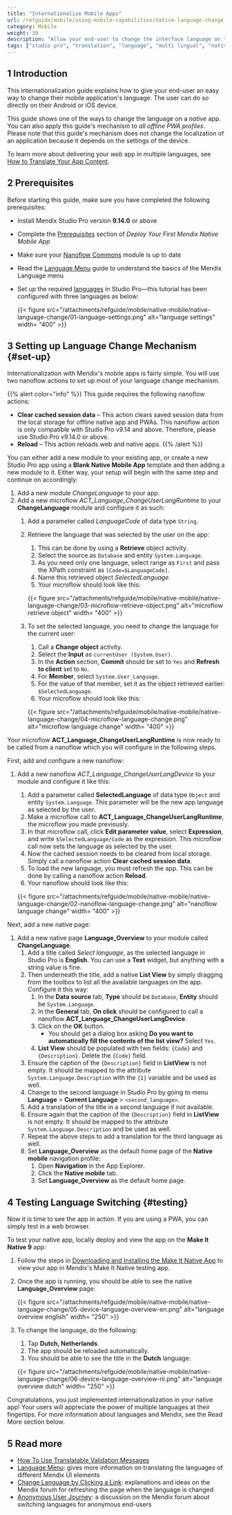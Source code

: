 ```yaml
---
title: "Internationalize Mobile Apps"
url: /refguide/mobile/using-mobile-capabilities/native-language-change
category: Mobile
weight: 30
description: "Allow your end-user to change the interface language on their mobile device within a Mendix mobile app."
tags: ["studio pro", "translation", "language", "multi lingual", "native", "translatable text", "mobile", "pwa"]
---
```



## 1 Introduction

This internationalization guide explains how to give your end-user an easy way to change their mobile application's language. The user can do so directly on their Android or iOS device. 

This guide shows one of the ways to change the language on a *native* app. You can also apply this guide's mechanism to *all offline PWA profiles*. Please note that this guide's mechanism does not change the localization of an application because it depends on the settings of the device.

To learn more about delivering your *web* app in multiple languages, see [How to Translate Your App Content](/howto/collaboration-requirements-management/translate-your-app-content/).

## 2 Prerequisites

Before starting this guide, make sure you have completed the following prerequisites:

* Install Mendix Studio Pro version **9.14.0** or above
* Complete the [Prerequisites](/refguide/mobile/distributing-mobile-apps/building-native-apps/deploying-native-app/#prerequisites) section of *Deploy Your First Mendix Native Mobile App*
* Make sure your [Nanoflow Commons](/appstore/modules/nanoflow-commons/) module is up to date
* Read the [Language Menu](/refguide/translatable-texts/) guide to understand the basics of the Mendix Language menu
* Set up the required [languages](/refguide/language-settings/) in Studio Pro—this tutorial has been configured with three languages as below:

	{{< figure src="/attachments/refguide/mobile/native-mobile/native-language-change/01-language-settings.png" alt="language settings"  width= "400" >}}

## 3 Setting up Language Change Mechanism {#set-up}

Internationalization with Mendix's mobile apps is fairly simple. You will use two nanoflow actions to set up most of your language change mechanism.

{{% alert color="info" %}}
This guide requires the following nanoflow actions: 

* **Clear cached session data** – This action clears saved session data from the local storage for offline native app and PWAs. This nanoflow action is only compatible with Studio Pro v9.14 and above. Therefore, please use Studio Pro v9.14.0 or above.
* **Reload** – This action reloads web and native apps.
{{% /alert %}}

You can either add a new module to your existing app, or create a new Studio Pro app using a **Blank Native Mobile App** template and then adding a new module to it. Either way, your setup will begin with the same step and continue on accordingly:

1. Add a new module *ChangeLanguage* to your app.
1. Add a new microflow *ACT_Language_ChangeUserLangRuntime* to your **ChangeLanguage** module and configure it as such:
	1. Add a parameter called *LanguageCode* of data type `String`.
	1. Retrieve the language that was selected by the user on the app:
		1. This can be done by using a **Retrieve** object activity.
		1. Select the source as `Database` and entity `System.Language`.
		1. As you need only one language, select range as `First` and pass the XPath constraint as `[Code=$LanguageCode]`.
		1. Name this retrieved object *SelectedLanguage*.
		1. Your microflow should look like this:

		{{< figure src="/attachments/refguide/mobile/native-mobile/native-language-change/03-microflow-retrieve-object.png"  alt="microflow retrieve object" width= "400" >}}

	1. To set the selected language, you need to change the language for the current user: 
		1. Call a **Change object** activity.
		1. Select the **Input** as `currentUser (System.User)`. 
		1. In the **Action** section, **Commit** should be set to `Yes` and **Refresh to client** set to `No`. 
		1. For **Member**, select `System.User_Language`.
		1. For the value of that member, set it as the object retrieved earlier: `$SelectedLanguage`.
		1. Your microflow should look like this:
	
		{{< figure src="/attachments/refguide/mobile/native-mobile/native-language-change/04-microflow-language-change.png"  alt="microflow language change"  width= "400" >}}

Your microflow **ACT_Language_ChangeUserLangRuntime** is now ready to be called from a nanoflow which you will configure in the following steps.

First, add and configure a new nanoflow:

1.  Add a new nanoflow *ACT_Language_ChangeUserLangDevice* to your module and configure it like this:
	1. Add a parameter called **SelectedLanguage** of data type `Object` and entity `System.Language`. This parameter will be the new app language as selected by the user.
	1. Make a microflow call to **ACT_Language_ChangeUserLangRuntime**, the microflow you made previously.
	1. In that microflow call, click **Edit parameter value**, select **Expression**, and write `$SelectedLanguage/Code` as the expression. This microflow call now sets the language as selected by the user.
	1. Now the cached session needs to be cleared from local storage. Simply call a nanoflow action **Clear cached session data**.
	1. To load the new language, you must refresh the app. This can be done by calling a nanoflow action **Reload**.
	1. Your nanoflow should look like this:

	{{< figure src="/attachments/refguide/mobile/native-mobile/native-language-change/02-nanoflow-language-change.png"  alt="nanoflow language change" width= "400" >}}

Next, add a new native page:

1.  Add a new native page **Language_Overview** to your module called **ChangeLanguage**.
	1. Add a title called *Select language*, as the selected language in Studio Pro is **English**. You can use a **Text** widget, but anything with a string value is fine.
	1. Then underneath the title, add a native **List View** by simply dragging from the toolbox to list all the available languages on the app. Configure it this way:
		1. In the **Data source** tab, **Type** should be `Database`, **Entity** should be `System.Language`.
		1. In the **General** tab, **On click** should be configured to call a nanoflow **ACT_Language_ChangeUserLangDevice**.
		1. Click on the **OK** button.
			* You should get a dialog box asking **Do you want to automatically fill the contents of the list view?** Select `Yes`.
		1. **List View** should be populated with two fields: `{Code}` and `{Description}`. Delete the `{Code}` field.
	1. Ensure the caption of the `{Description}` field in **ListView** is not empty. It should be mapped to the attribute `System.Language.Description` with the `{1}` variable and be used as well.
	1. Change to the second language in Studio Pro by going to menu **Language** > **Current Language** > `<second_language>`.
	1. Add a translation of the title in a second language if not available.
	1. Ensure again that the caption of the `{Description}` field in **ListView** is not empty. It should be mapped to the attribute `System.Language.Description` and be used as well.
	1. Repeat the above steps to add a translation for the third language as well.
	1. Set **Language_Overview** as the default home page of the **Native mobile** navigation profile:
		1. Open **Navigation** in the App Explorer.
		1. Click the **Native mobile** tab.
		1. Set **Language_Overview** as the default home page.

## 4 Testing Language Switching {#testing}

Now it is time to see the app in action. If you are using a PWA, you can simply test in a web browser. 

To test your native app, locally deploy and view the app on the **Make It Native 9** app:

1. Follow the steps in [Downloading and Installing the Make It Native App](/refguide/mobile/getting-started-with-mobile/#download-min) to view your app in Mendix's Make It Native testing app. 
1. Once the app is running, you should be able to see the native **Language_Overview** page:

	{{< figure src="/attachments/refguide/mobile/native-mobile/native-language-change/05-device-language-overview-en.png"  alt="language overview english" width= "250" >}}

1. To change the language, do the following:
	1. Tap **Dutch, Netherlands**.
	1. The app should be reloaded automatically.
	1. You should be able to see the title in the **Dutch** language:

	{{< figure src="/attachments/refguide/mobile/native-mobile/native-language-change/06-device-language-overview-nl.png"  alt="language overview dutch" width= "250" >}}

Congratulations, you just implemented internationalization in your native app! Your users will appreciate the power of multiple languages at their fingertips. For more information about languages and Mendix, see the Read More section below.

## 5 Read more

* [How To Use Translatable Validation Messages](/howto/logic-business-rules/translatable-validation-messages/)
* [Language Menu](/refguide/translatable-texts/): gives more information on translating the languages of different Mendix UI elements
* [Change Language by Clicking a Link](https://forum.mendixcloud.com/link/questions/91821): explanations and ideas on the Mendix forum for refreshing the page when the language is changed
* [Anonymous User Journey](https://forum.mendixcloud.com/link/questions/91676): a discussion on the Mendix forum about switching languages for anonymous end-users
